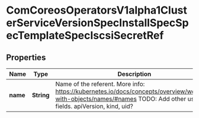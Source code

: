 
# ComCoreosOperatorsV1alpha1ClusterServiceVersionSpecInstallSpecSpecTemplateSpecIscsiSecretRef

## Properties
Name | Type | Description | Notes
------------ | ------------- | ------------- | -------------
**name** | **String** | Name of the referent. More info: https://kubernetes.io/docs/concepts/overview/working-with-objects/names/#names TODO: Add other useful fields. apiVersion, kind, uid? |  [optional]



